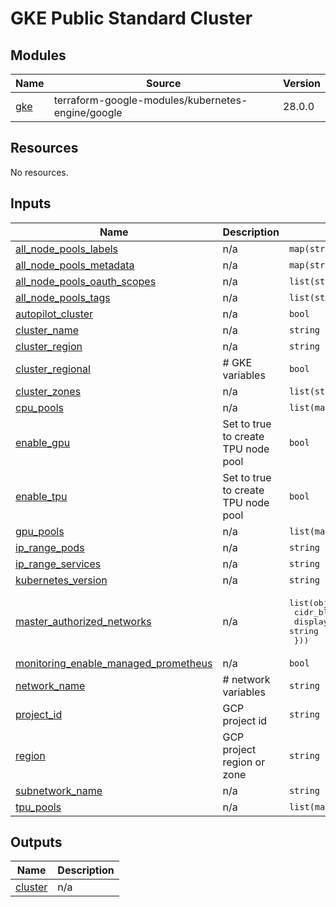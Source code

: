# GKE Public Standard Cluster

## Modules

| Name | Source | Version |
|------|--------|---------|
| <a name="module_gke"></a> [gke](#module\_gke) | terraform-google-modules/kubernetes-engine/google | 28.0.0 |

## Resources

No resources.

## Inputs

| Name | Description | Type | Default | Required |
|------|-------------|------|---------|:--------:|
| <a name="input_all_node_pools_labels"></a> [all\_node\_pools\_labels](#input\_all\_node\_pools\_labels) | n/a | `map(string)` | n/a | yes |
| <a name="input_all_node_pools_metadata"></a> [all\_node\_pools\_metadata](#input\_all\_node\_pools\_metadata) | n/a | `map(string)` | n/a | yes |
| <a name="input_all_node_pools_oauth_scopes"></a> [all\_node\_pools\_oauth\_scopes](#input\_all\_node\_pools\_oauth\_scopes) | n/a | `list(string)` | n/a | yes |
| <a name="input_all_node_pools_tags"></a> [all\_node\_pools\_tags](#input\_all\_node\_pools\_tags) | n/a | `list(string)` | n/a | yes |
| <a name="input_autopilot_cluster"></a> [autopilot\_cluster](#input\_autopilot\_cluster) | n/a | `bool` | n/a | yes |
| <a name="input_cluster_name"></a> [cluster\_name](#input\_cluster\_name) | n/a | `string` | n/a | yes |
| <a name="input_cluster_region"></a> [cluster\_region](#input\_cluster\_region) | n/a | `string` | n/a | yes |
| <a name="input_cluster_regional"></a> [cluster\_regional](#input\_cluster\_regional) | # GKE variables | `bool` | n/a | yes |
| <a name="input_cluster_zones"></a> [cluster\_zones](#input\_cluster\_zones) | n/a | `list(string)` | n/a | yes |
| <a name="input_cpu_pools"></a> [cpu\_pools](#input\_cpu\_pools) | n/a | `list(map(any))` | n/a | yes |
| <a name="input_enable_gpu"></a> [enable\_gpu](#input\_enable\_gpu) | Set to true to create TPU node pool | `bool` | `true` | no |
| <a name="input_enable_tpu"></a> [enable\_tpu](#input\_enable\_tpu) | Set to true to create TPU node pool | `bool` | `false` | no |
| <a name="input_gpu_pools"></a> [gpu\_pools](#input\_gpu\_pools) | n/a | `list(map(any))` | n/a | yes |
| <a name="input_ip_range_pods"></a> [ip\_range\_pods](#input\_ip\_range\_pods) | n/a | `string` | n/a | yes |
| <a name="input_ip_range_services"></a> [ip\_range\_services](#input\_ip\_range\_services) | n/a | `string` | n/a | yes |
| <a name="input_kubernetes_version"></a> [kubernetes\_version](#input\_kubernetes\_version) | n/a | `string` | n/a | yes |
| <a name="input_master_authorized_networks"></a> [master\_authorized\_networks](#input\_master\_authorized\_networks) | n/a | <pre>list(object({<br>    cidr_block   = string<br>    display_name = string<br>  }))</pre> | `[]` | no |
| <a name="input_monitoring_enable_managed_prometheus"></a> [monitoring\_enable\_managed\_prometheus](#input\_monitoring\_enable\_managed\_prometheus) | n/a | `bool` | `false` | no |
| <a name="input_network_name"></a> [network\_name](#input\_network\_name) | # network variables | `string` | n/a | yes |
| <a name="input_project_id"></a> [project\_id](#input\_project\_id) | GCP project id | `string` | `""` | no |
| <a name="input_region"></a> [region](#input\_region) | GCP project region or zone | `string` | `"us-central1"` | no |
| <a name="input_subnetwork_name"></a> [subnetwork\_name](#input\_subnetwork\_name) | n/a | `string` | n/a | yes |
| <a name="input_tpu_pools"></a> [tpu\_pools](#input\_tpu\_pools) | n/a | `list(map(any))` | n/a | yes |

## Outputs

| Name | Description |
|------|-------------|
| <a name="output_cluster"></a> [cluster](#output\_cluster) | n/a |
